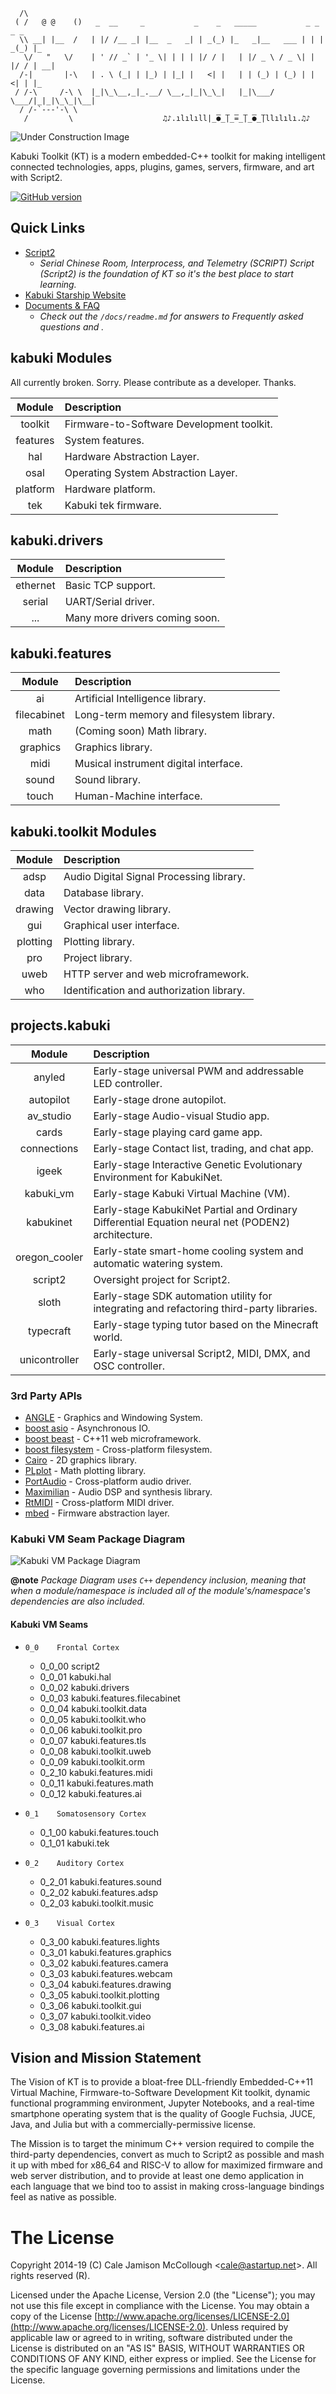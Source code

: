 
```
  /\
 ( /   @ @    ()   _  __     _           _    _   _____           _ _    _ _   
  \\ __| |__  /   | |/ /__ _| |__  _   _| | _(_) |_   _|__   ___ | | | _(_) |_
   \/   "   \/    | ' // _` | '_ \| | | | |/ / |   | |/ _ \ / _ \| | |/ / | __|
  /-|       |-\   | . \ (_| | |_) | |_| |   <| |   | | (_) | (_) | |   <| | |_
 / /-\     /-\ \  |_|\_\__,_|_.__/ \__,_|_|\_\_|   |_|\___/ \___/|_|_|\_\_|\__|
  / /-`---'-\ \  
   /         \                    ♫♪.ılılıll|̲̅̅●̲̅̅|̲̅̅=̲̅̅|̲̅̅●̲̅̅|llılılı.♫♪
```

![Under Construction Image](https://github.com/kabuki-starship/kabuki-toolkit/wiki/under_construction.png)

Kabuki Toolkit (KT) is a modern embedded-C++ toolkit for making intelligent connected technologies, apps, plugins, games, servers, firmware, and art with Script2.

[![GitHub version](https://badge.fury.io/gh/kabuki-starship%2Fkabuki-toolkit.svg)](https://badge.fury.io/gh/kabuki-starship%2Fkabuki-toolkit)

## Quick Links

* [Script2](https://github.com/kabuki-starship/script2.md)
  - *Serial Chinese Room, Interprocess, and Telemetry (SCRIPT) Script (Script2) is the foundation of KT so it's the best place to start learning.*
* [Kabuki Starship Website](https://kabuki-starship.github.io/)
* [Documents & FAQ](https://github.com/kabuki-starship/kabuki-toolkit.git/blob/master/docs/faq.md)
  - *Check out the `/docs/readme.md` for answers to Frequently asked questions and .*

## kabuki Modules

All currently broken. Sorry. Please contribute as a developer. Thanks.

| Module    | Description |
|:---------:|:------------|
| toolkit   | Firmware-to-Software Development toolkit. |
| features  | System features. |
| hal       | Hardware Abstraction Layer. |
| osal      | Operating System Abstraction Layer. |
| platform  | Hardware platform. |
| tek       | Kabuki tek firmware. |

## kabuki.drivers
| Module     | Description |
|:----------:|:------------|
| ethernet   | Basic TCP support. |
| serial     | UART/Serial driver. |
| ...        | Many more drivers coming soon. |

## kabuki.features

| Module      | Description |
|:-----------:|:------------|
| ai          | Artificial Intelligence library. |
| filecabinet | Long-term memory and filesystem library. |
| math        | (Coming soon) Math library. |
| graphics    | Graphics library. |
| midi        | Musical instrument digital interface. |
| sound       | Sound library. |
| touch       | Human-Machine interface. |

## kabuki.toolkit Modules

| Module   | Description |
|:--------:|:------------|
| adsp     | Audio Digital Signal Processing library. |
| data     | Database library. |
| drawing  | Vector drawing library. |
| gui      | Graphical user interface. |
| plotting | Plotting library. |
| pro      | Project library. |
| uweb     | HTTP server and web microframework. |
| who      | Identification and authorization library. |

## projects.kabuki

| Module        | Description |
|:-------------:|:------------|
| anyled        | Early-stage universal PWM and addressable LED controller. |
| autopilot     | Early-stage drone autopilot. |
| av_studio     | Early-stage Audio-visual Studio app. |
| cards         | Early-stage playing card game app. |
| connections   | Early-stage Contact list, trading, and chat app. |
| igeek         | Early-stage Interactive Genetic Evolutionary Environment for KabukiNet. |
| kabuki_vm     | Early-stage Kabuki Virtual Machine (VM). |
| kabukinet     | Early-stage KabukiNet Partial and Ordinary Differential Equation neural net (PODEN2) architecture. |
| oregon_cooler | Early-state smart-home cooling system and automatic watering system. |
| script2       | Oversight project for Script2. |
| sloth         | Early-stage SDK automation utility for integrating and refactoring third-party libraries. |
| typecraft     | Early-stage typing tutor based on the Minecraft world. |
| unicontroller | Early-stage universal Script2, MIDI, DMX, and OSC controller. |

### 3rd Party APIs

* [ANGLE](https://github.com/google/angle) - Graphics and Windowing System.
* [boost asio](https://www.boost.org/doc/libs/1_68_0/doc/html/boost_asio.html) - Asynchronous IO.
* [boost beast](https://www.boost.org/doc/libs/1_69_0/libs/beast/doc/html/index.html) - C++11 web microframework.
* [boost filesystem](https://www.boost.org/doc/libs/1_68_0/doc/html/boost_filesystem.html) - Cross-platform filesystem.
* [Cairo](https://www.cairographics.org/) - 2D graphics library.
* [PLplot](https://github.com/PLplot/PLplot) - Math plotting library.
* [PortAudio](http://www.portaudio.com/) - Cross-platform audio driver.
* [Maximilian](https://github.com/micknoise/Maximilian) - Audio DSP and synthesis library.
* [RtMIDI](https://github.com/thestk/rtmidi) - Cross-platform MIDI driver.
* [mbed](https://www.mbed.com/en/) - Firmware abstraction layer.

### Kabuki VM Seam Package Diagram

![Kabuki VM Package Diagram](https://raw.githubusercontent.com/kabuki-starship/kabuki-toolkit/master/docs/kabuki_package_diagram.jpg)

**@note** *Package Diagram uses `C++` dependency inclusion, meaning that when a module/namespace is included all of the module's/namespace's dependencies are also included.*

#### Kabuki VM Seams

*     0_0    Frontal Cortex
	* 0_0_00 script2
	* 0_0_01 kabuki.hal
	* 0_0_02 kabuki.drivers
	* 0_0_03 kabuki.features.filecabinet
	* 0_0_04 kabuki.toolkit.data
	* 0_0_05 kabuki.toolkit.who
	* 0_0_06 kabuki.toolkit.pro
	* 0_0_07 kabuki.features.tls
	* 0_0_08 kabuki.toolkit.uweb
	* 0_0_09 kabuki.toolkit.orm
	* 0_2_10 kabuki.features.midi
	* 0_0_11 kabuki.features.math
	* 0_0_12 kabuki.features.ai
*     0_1    Somatosensory Cortex
	* 0_1_00 kabuki.features.touch
	* 0_1_01 kabuki.tek
*     0_2    Auditory Cortex
	* 0_2_01 kabuki.features.sound
	* 0_2_02 kabuki.features.adsp
	* 0_2_03 kabuki.toolkit.music
*     0_3    Visual Cortex
	* 0_3_00 kabuki.features.lights
	* 0_3_01 kabuki.features.graphics
	* 0_3_02 kabuki.features.camera
	* 0_3_03 kabuki.features.webcam
	* 0_3_04 kabuki.features.drawing
	* 0_3_05 kabuki.toolkit.plotting
	* 0_3_06 kabuki.toolkit.gui
	* 0_3_07 kabuki.toolkit.video
	* 0_3_08 kabuki.features.ai

## Vision and Mission Statement

The Vision of KT is to provide a bloat-free DLL-friendly Embedded-C++11 Virtual Machine, Firmware-to-Software Development Kit toolkit, dynamic functional programming environment, Jupyter Notebooks, and a real-time smartphone operating system that is the quality of Google Fuchsia, JUCE, Java, and Julia but with a commercially-permissive license.

The Mission is to target the minimum C++ version required to compile the third-party dependencies, convert as much to Script2 as possible and mash it up with mbed for x86_64 and RISC-V to allow for maximized firmware and web server distribution, and to provide at least one demo application in each language that we bind too to assist in making cross-language bindings feel as native as possible.

# The License

Copyright 2014-19 (C) Cale Jamison McCollough <<cale@astartup.net>>. All rights reserved (R).

Licensed under the Apache License, Version 2.0 (the "License"); you may not use this file except in compliance with the License. You may obtain a copy of the License [http://www.apache.org/licenses/LICENSE-2.0](http://www.apache.org/licenses/LICENSE-2.0). Unless required by applicable law or agreed to in writing, software distributed under the License is distributed on an "AS IS" BASIS, WITHOUT WARRANTIES OR CONDITIONS OF ANY KIND, either express or implied. See the License for the specific language governing permissions and limitations under the License.

